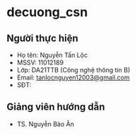 # decuong_csn
 




## Người thực hiện

- Họ tên: Nguyễn Tấn Lộc
- MSSV: 11012189
- Lớp: DA21TTB (Công nghệ thông tin B)
- Email: tanlocnguyen12003@gmail.com
- SĐT: 

## Giảng viên hướng dẫn

- TS. Nguyễn Bảo Ân
